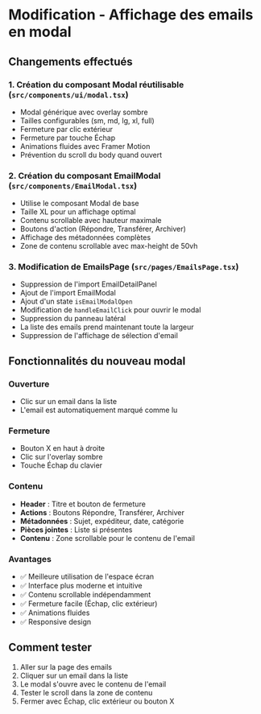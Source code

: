 # Modification - Affichage des emails en modal

## Changements effectués

### 1. Création du composant Modal réutilisable (`src/components/ui/modal.tsx`)
- Modal générique avec overlay sombre
- Tailles configurables (sm, md, lg, xl, full)
- Fermeture par clic extérieur
- Fermeture par touche Échap
- Animations fluides avec Framer Motion
- Prévention du scroll du body quand ouvert

### 2. Création du composant EmailModal (`src/components/EmailModal.tsx`)
- Utilise le composant Modal de base
- Taille XL pour un affichage optimal
- Contenu scrollable avec hauteur maximale
- Boutons d'action (Répondre, Transférer, Archiver)
- Affichage des métadonnées complètes
- Zone de contenu scrollable avec max-height de 50vh

### 3. Modification de EmailsPage (`src/pages/EmailsPage.tsx`)
- Suppression de l'import EmailDetailPanel
- Ajout de l'import EmailModal
- Ajout d'un state `isEmailModalOpen`
- Modification de `handleEmailClick` pour ouvrir le modal
- Suppression du panneau latéral
- La liste des emails prend maintenant toute la largeur
- Suppression de l'affichage de sélection d'email

## Fonctionnalités du nouveau modal

### Ouverture
- Clic sur un email dans la liste
- L'email est automatiquement marqué comme lu

### Fermeture
- Bouton X en haut à droite
- Clic sur l'overlay sombre
- Touche Échap du clavier

### Contenu
- **Header** : Titre et bouton de fermeture
- **Actions** : Boutons Répondre, Transférer, Archiver
- **Métadonnées** : Sujet, expéditeur, date, catégorie
- **Pièces jointes** : Liste si présentes
- **Contenu** : Zone scrollable pour le contenu de l'email

### Avantages
- ✅ Meilleure utilisation de l'espace écran
- ✅ Interface plus moderne et intuitive
- ✅ Contenu scrollable indépendamment
- ✅ Fermeture facile (Échap, clic extérieur)
- ✅ Animations fluides
- ✅ Responsive design

## Comment tester
1. Aller sur la page des emails
2. Cliquer sur un email dans la liste
3. Le modal s'ouvre avec le contenu de l'email
4. Tester le scroll dans la zone de contenu
5. Fermer avec Échap, clic extérieur ou bouton X
